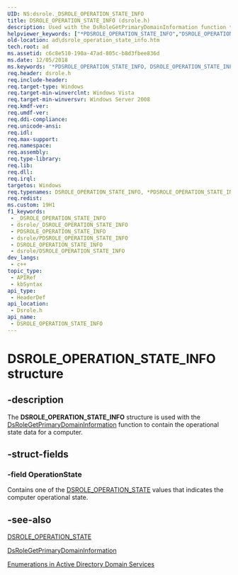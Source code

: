 ```yaml
---
UID: NS:dsrole._DSROLE_OPERATION_STATE_INFO
title: DSROLE_OPERATION_STATE_INFO (dsrole.h)
description: Used with the DsRoleGetPrimaryDomainInformation function to contain the operational state data for a computer.
helpviewer_keywords: ["*PDSROLE_OPERATION_STATE_INFO","DSROLE_OPERATION_STATE_INFO","DSROLE_OPERATION_STATE_INFO structure [Active Directory]","ad.dsrole_operation_state_info","dsrole/DSROLE_OPERATION_STATE_INFO"]
old-location: ad\dsrole_operation_state_info.htm
tech.root: ad
ms.assetid: c6c8e510-190a-47ad-805c-b8d3fbee836d
ms.date: 12/05/2018
ms.keywords: '*PDSROLE_OPERATION_STATE_INFO, DSROLE_OPERATION_STATE_INFO, DSROLE_OPERATION_STATE_INFO structure [Active Directory], ad.dsrole_operation_state_info, dsrole/DSROLE_OPERATION_STATE_INFO'
req.header: dsrole.h
req.include-header: 
req.target-type: Windows
req.target-min-winverclnt: Windows Vista
req.target-min-winversvr: Windows Server 2008
req.kmdf-ver: 
req.umdf-ver: 
req.ddi-compliance: 
req.unicode-ansi: 
req.idl: 
req.max-support: 
req.namespace: 
req.assembly: 
req.type-library: 
req.lib: 
req.dll: 
req.irql: 
targetos: Windows
req.typenames: DSROLE_OPERATION_STATE_INFO, *PDSROLE_OPERATION_STATE_INFO
req.redist: 
ms.custom: 19H1
f1_keywords:
 - _DSROLE_OPERATION_STATE_INFO
 - dsrole/_DSROLE_OPERATION_STATE_INFO
 - PDSROLE_OPERATION_STATE_INFO
 - dsrole/PDSROLE_OPERATION_STATE_INFO
 - DSROLE_OPERATION_STATE_INFO
 - dsrole/DSROLE_OPERATION_STATE_INFO
dev_langs:
 - c++
topic_type:
 - APIRef
 - kbSyntax
api_type:
 - HeaderDef
api_location:
 - Dsrole.h
api_name:
 - DSROLE_OPERATION_STATE_INFO
---
```


# DSROLE_OPERATION_STATE_INFO structure


## -description

The <b>DSROLE_OPERATION_STATE_INFO</b> structure is used with the <a href="https://docs.microsoft.com/windows/desktop/api/dsrole/nf-dsrole-dsrolegetprimarydomaininformation">DsRoleGetPrimaryDomainInformation</a> function to contain the operational state data for a computer.

## -struct-fields

### -field OperationState

Contains one of the <a href="https://docs.microsoft.com/windows/desktop/api/dsrole/ne-dsrole-dsrole_operation_state">DSROLE_OPERATION_STATE</a> values that indicates the computer operational state.

## -see-also

<a href="https://docs.microsoft.com/windows/desktop/api/dsrole/ne-dsrole-dsrole_operation_state">DSROLE_OPERATION_STATE</a>



<a href="https://docs.microsoft.com/windows/desktop/api/dsrole/nf-dsrole-dsrolegetprimarydomaininformation">DsRoleGetPrimaryDomainInformation</a>



<a href="https://docs.microsoft.com/windows/desktop/AD/enumerations-in-active-directory-domain-services">Enumerations in Active Directory Domain Services</a>

